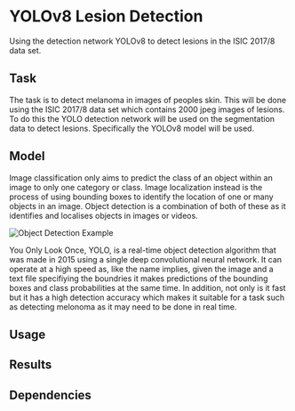 # YOLOv8 Lesion Detection

Using the detection network YOLOv8 to detect lesions in the ISIC 2017/8 data set.

## Task

The task is to detect melanoma in images of peoples skin. This will be done using the ISIC 
2017/8 data set which contains 2000 jpeg images of lesions. To do this the YOLO detection 
network will be used on the segmentation data to detect lesions. Specifically the YOLOv8 
model will be used.

## Model

Image classification only aims to predict the class of an object within an image to 
only one category or class. Image localization instead is the process of using bounding 
boxes to identify the location of one or many objects in an image. Object detection is a 
combination of both of these as it identifies and localises objects in images or videos. 

![Object Detection Example](/PatternAnalysis-2024/recognition/yolo-48097824/readmeimages/ObjectDetection.PNG)

You Only Look Once, YOLO, is a real-time object detection algorithm that was made in 
2015 using a single deep convolutional neural network. It can operate at a high speed 
as, like the name implies, given the image and a text file specifiying the boundries 
it makes predictions of the bounding boxes and class probabilities at the same time. 
In addition, not only is it fast but it has a high detection accuracy which makes it 
suitable for a task such as detecting melonoma as it may need to be done in real time. 

## Usage



## Results



## Dependencies